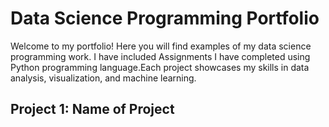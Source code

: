 <!DOCTYPE html>
<html>
  <head>
    <meta charset="UTF-8">
    <title>Data Science Programming Portfolio</title>
  </head>
  <body>
    <h1>Data Science Programming Portfolio</h1>
    <p>Welcome to my portfolio! Here you will find examples of my data science programming work. I have included Assignments I have completed using Python programming language.Each project showcases my skills in data analysis, visualization, and machine learning.</p>
    <h2>Project 1: Name of Project</h2>
  </body>
</html>
